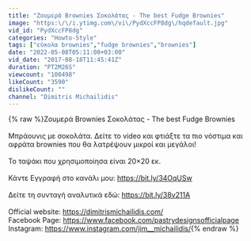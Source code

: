 ```yaml
---
title: "Ζουμερά Brownies Σοκολάτας - The best Fudge Brownies"
image: "https:\/\/i.ytimg.com\/vi\/PydXccFP8dg\/hqdefault.jpg"
vid_id: "PydXccFP8dg"
categories: "Howto-Style"
tags: ["εύκολα brownies","fudge brownies","brownies"]
date: "2022-05-08T05:11:00+03:00"
vid_date: "2017-08-18T11:45:41Z"
duration: "PT2M26S"
viewcount: "100498"
likeCount: "3590"
dislikeCount: ""
channel: "Dimitris Michailidis"
---
```

{% raw %}Ζουμερά Brownies Σοκολάτας - The best Fudge Brownies<br /><br />Μπράουνις με σοκολάτα. Δείτε το video και φτιάξτε τα πιο νόστιμα και αφράτα brownies που θα λατρέψουν μικροί και μεγάλοι!<br /><br />Το ταψάκι που χρησιμοποίησα είναι 20×20 εκ. <br /><br />Κάντε Εγγραφή στο κανάλι μου: <a rel="nofollow" target="blank" href="https://bit.ly/34OqUSw">https://bit.ly/34OqUSw</a><br /><br />Δείτε τη συνταγή αναλυτικά εδώ: <a rel="nofollow" target="blank" href="https://bit.ly/38v211A">https://bit.ly/38v211A</a><br /><br />Official website: <a rel="nofollow" target="blank" href="https://dimitrismichailidis.com/">https://dimitrismichailidis.com/</a><br />Facebook Page: <a rel="nofollow" target="blank" href="https://www.facebook.com/pastrydesignsofficialpage">https://www.facebook.com/pastrydesignsofficialpage</a><br />Instagram: <a rel="nofollow" target="blank" href="https://www.instagram.com/jim__michailidis/">https://www.instagram.com/jim__michailidis/</a>{% endraw %}
